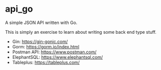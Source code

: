# api_go

A simple JSON API written with Go.

This is simply an exercise to learn about writing some back end type stuff. 

- Gin: https://gin-gonic.com/
- Gorm: https://gorm.io/index.html
- Postman API: https://www.postman.com/
- ElephantSQL: https://www.elephantsql.com/
- Tableplus: https://tableplus.com/
